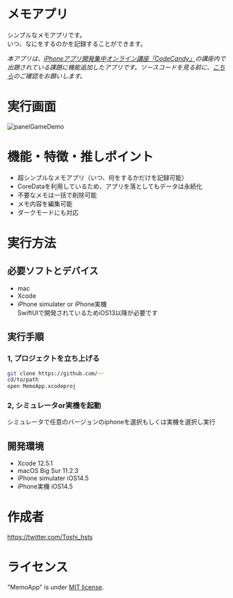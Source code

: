 # メモアプリ

シンプルなメモアプリです。  
いつ、なにをするのかを記録することができます。

*本アプリは、[iPhoneアプリ開発集中オンライン講座「CodeCandy」](https://code-candy.com/p/ios)の講座内で出題されている課題に機能追加したアプリです。ソースコードを見る前に、[こちら](https://code-candy.com/courses/ios/lectures/33267857)のご確認をお願いします。*

# 実行画面
![panelGameDemo](https://user-images.githubusercontent.com/80573353/127998407-e46a45e3-5b2a-4cdd-ac18-c9415aaaa148.GIF)

# 機能・特徴・推しポイント
- 超シンプルなメモアプリ（いつ、何をするかだけを記録可能）
- CoreDataを利用しているため、アプリを落としてもデータは永続化
- 不要なメモは一括で削除可能
- メモ内容を編集可能
- ダークモードにも対応

# 実行方法
## 必要ソフトとデバイス
- mac
- Xcode
- iPhone simulater or iPhone実機<br>
SwiftUIで開発されているためiOS13以降が必要です

## 実行手順
### 1, プロジェクトを立ち上げる
```zsh
git clone https://github.com/~~
cd/to/path
open MemoApp.xcodeproj
```
### 2, シミュレータor実機を起動　
シミュレータで任意のバージョンのiphoneを選択もしくは実機を選択し実行

## 開発環境
- Xcode 12.5.1
- macOS Big Sur 11.2.3
- iPhone simulater iOS14.5
- iPhone実機 iOS14.5

# 作成者
https://twitter.com/Toshi_hsts

# ライセンス
"MemoApp" is under [MIT license](https://en.wikipedia.org/wiki/MIT_License).

